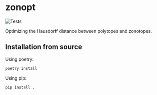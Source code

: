 # zonopt

![Tests](https://github.com/geodavic/zonopt/actions/workflows/test.yml/badge.svg)

Optimizing the Hausdorff distance between polytopes and zonotopes.

## Installation from source

Using poetry:
```bash
poetry install
```

Using pip:
```
pip install .
```
